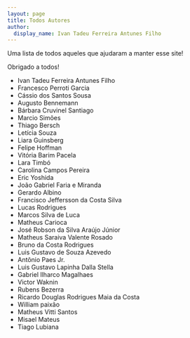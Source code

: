 ```yaml
---
layout: page
title: Todos Autores
author:
  display_name: Ivan Tadeu Ferreira Antunes Filho
---
```


Uma lista de todos aqueles que ajudaram a manter esse site!

Obrigado a todos!


* Ivan Tadeu Ferreira Antunes Filho
* Francesco Perroti Garcia
* Cássio dos Santos Sousa
* Augusto Bennemann
* Bárbara Cruvinel Santiago	
* Marcio Simões
* Thiago Bersch
* Letícia Souza
* Liara Guinsberg
* Felipe Hoffman
* Vitória Barim Pacela
* Lara Timbó
* Carolina Campos Pereira
* Eric Yoshida
* João Gabriel Faria e Miranda
* Gerardo Albino
* Francisco Jeffersson da Costa Silva
* Lucas Rodrigues
* Marcos Silva de Luca
* Matheus Carioca
* José Robson da Silva Araújo Júnior
* Matheus Saraiva Valente Rosado
* Bruno da Costa Rodrigues
* Luis Gustavo de Souza Azevedo
* Antônio Paes Jr.
* Luis Gustavo Lapinha Dalla Stella
* Gabriel Ilharco Magalhaes
* Victor Waknin
* Rubens Bezerra
* Ricardo Douglas Rodrigues Maia da Costa
* William paixão
* Matheus Vitti Santos
* Misael Mateus
* Tiago Lubiana
